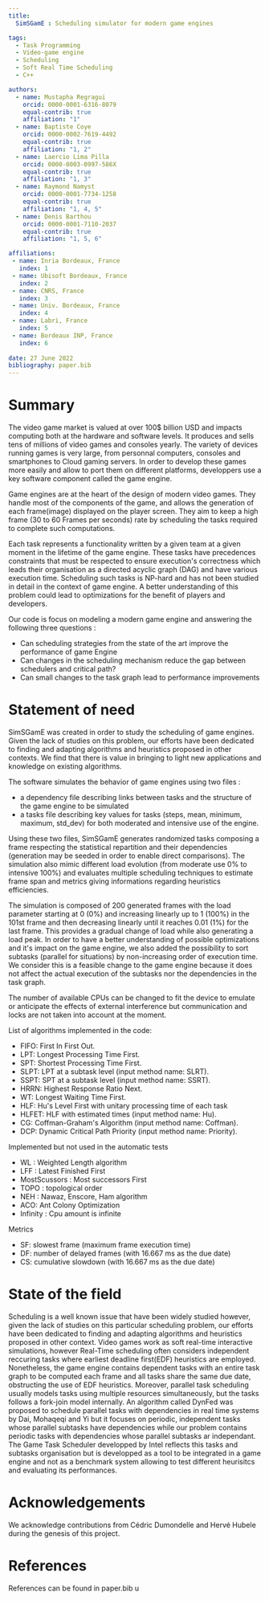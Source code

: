 ```yaml
---
title: 
  SimSGamE : Scheduling simulator for modern game engines

tags:
  - Task Programming
  - Video-game engine
  - Scheduling
  - Soft Real Time Scheduling
  - C++

authors:
  - name: Mustapha Regragui
    orcid: 0000-0001-6316-8079
    equal-contrib: true
    affiliation: "1"
  - name: Baptiste Coye
    orcid: 0000-0002-7619-4492
    equal-contrib: true 
    affiliation: "1, 2"
  - name: Laercio Lima Pilla
    orcid: 0000-0003-0997-586X
    equal-contrib: true 
    affiliation: "1, 3"
  - name: Raymond Namyst
    orcid: 0000-0001-7734-1258
    equal-contrib: true
    affiliation: "1, 4, 5"
  - name: Denis Barthou
    orcid: 0000-0001-7110-2037
    equal-contrib: true
    affiliation: "1, 5, 6"

affiliations:
 - name: Inria Bordeaux, France
   index: 1
 - name: Ubisoft Bordeaux, France
   index: 2
 - name: CNRS, France
   index: 3
 - name: Univ. Bordeaux, France
   index: 4
 - name: Labri, France
   index: 5
 - name: Bordeaux INP, France
   index: 6
   
date: 27 June 2022
bibliography: paper.bib
---
```


# Summary

The video game market is valued at over 100$ billion USD and impacts computing both at the hardware and software levels. It produces and sells tens of millions of video games and consoles yearly.
The variety of devices running games is very large, from personnal computers, consoles and smartphones to Cloud gaming servers.
In order to develop these games more easily and allow to port them on different platforms, developpers use a key software component called the game engine.

Game engines are at the heart of the design of modern video games. They handle most of the components of the game, and allows the generation of each frame(image) displayed on the player screen. They aim to keep a high frame (30 to 60 Frames per seconds) rate by scheduling the tasks required to complete such computations.

Each task represents a functionality written by a given team at a given moment in the lifetime of the game engine. These tasks have precedences constraints that must be respected to ensure execution's correctness which leads their organisation as a directed acyclic graph (DAG) and have various execution time.
Scheduling such tasks is NP-hard and has not been studied in detail in the context of game engine. A better understanding of this problem could lead to optimizations for the benefit of players and developers.

Our code is focus on modeling a modern game engine and answering the following three questions : 
- Can scheduling strategies from the state of the art improve the performance of game Engine
- Can changes in the scheduling mechanism reduce the gap between schedulers and critical path?
- Can small changes to the task graph lead to performance improvements


# Statement of need

SimSGamE was created in order to study the scheduling of game engines. Given the lack of studies on this problem, our efforts have been dedicated to finding and adapting algorithms and heuristics proposed in other contexts. We find that there is value in bringing to light new applications and knowledge on existing algorithms.

The software simulates the behavior of game engines using two files : 

- a dependency file describing links between tasks and the structure of the game engine to be simulated
- a tasks file describing key values for tasks (steps, mean, minimum, maximum, std_dev) for both moderated and intensive use of the engine.

Using these two files, SimSGamE generates randomized tasks composing a frame respecting the statistical repartition and their dependencies (generation may be seeded in order to enable direct comparisons). The simulation also mimic different load evolution (from moderate use 0% to intensive 100%) and evaluates multiple scheduling techniques to estimate frame span and metrics giving informations regarding heuristics efficiencies.

The simulation is composed of 200 generated frames with the load parameter starting at 0 (0%) and increasing linearly up to 1 (100%) in the 101st frame and then decreasing linearly until it reaches 0.01 (1%) for the last frame. This provides a gradual change of load while also generating a load peak. In order to have a better understanding of possible optimizations and it's impact on the game engine, we also added the possibility to sort subtasks (parallel for situations) by non-increasing order of execution time. We consider this is a feasible change to the game engine because it does not affect the actual execution of the subtasks nor the dependencies in the task graph.

The number of available CPUs can be changed to fit the device to emulate or anticipate the effects of external interference but communication and locks are not taken into account at the moment. 


List of algorithms implemented in the code: 

- FIFO: First In First Out.
- LPT: Longest Processing Time First.
- SPT: Shortest Processing Time First.
- SLPT: LPT at a subtask level (input method name: SLRT).
- SSPT: SPT at a subtask level (input method name: SSRT).
- HRRN: Highest Response Ratio Next.
- WT: Longest Waiting Time First.
- HLF: Hu's Level First with unitary processing time of each task
- HLFET: HLF with estimated times (input method name: Hu).
- CG: Coffman-Graham's Algorithm (input method name: Coffman).
- DCP: Dynamic Critical Path Priority (input method name: Priority).

Implemented but not used in the automatic tests

- WL : Weighted Length algorithm
- LFF : Latest Finished First
- MostScussors : Most successors First
- TOPO : topological order
- NEH : Nawaz, Enscore, Ham algorithm
- ACO: Ant Colony Optimization
- Infinity : Cpu amount is infinite

Metrics

- SF: slowest frame (maximum frame execution time)
- DF: number of delayed frames (with 16.667 ms as the due date)
- CS: cumulative slowdown (with 16.667 ms as the due date)

# State of the field

Scheduling is a well known issue that have been widely studied however, given the lack of studies on this particular scheduling problem, our efforts have been dedicated to finding and adapting algorithms and heuristics proposed in other context.
Video games work as soft real-time interactive simulations, however Real-Time scheduling often considers independent reccuring tasks where earliest deadline first(EDF) heuristics are employed. Nonetheless, the game engine contains dependent tasks with an entire task graph to be computed each frame and all tasks share the same due date, obstructing the use of EDF heuristics. Moreover, parallel task scheduling usually models tasks using multiple resources simultaneously, but the tasks follows a fork-join model internally. An algorithm called DynFed was proposed to schedule parallel tasks with dependencies in real time systems by Dai, Mohaqeqi and Yi but it focuses on periodic, independent tasks whose parallel subtasks have dependencies while our problem contains periodic tasks with dependencies whose parallel subtasks ar independant.
The Game Task Scheduler developped by Intel reflects this tasks and subtasks organisation but is developped as a tool to be integrated in a game engine and not as a benchmark system allowing to test different heurisitcs and evaluating its performances.

# Acknowledgements

We acknowledge contributions from Cédric Dumondelle and Hervé Hubele during the genesis of this project.

# References

References can be found in paper.bib
u
